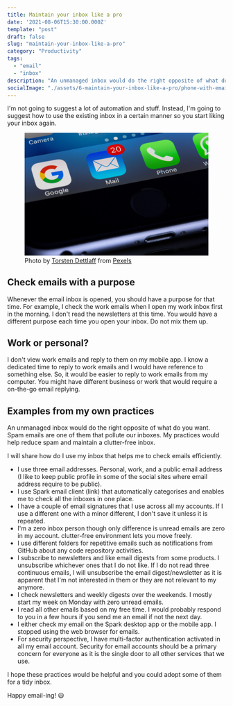 ```yaml
---
title: Maintain your inbox like a pro
date: '2021-08-06T15:30:00.000Z'
template: "post"
draft: false
slug: "maintain-your-inbox-like-a-pro"
category: "Productivity"
tags:
  - "email"
  - "inbox"
description: "An unmanaged inbox would do the right opposite of what do you want. Checkout the examples from my practices that help me keep my inbox tidy and use it efficiently."
socialImage: "./assets/6-maintain-your-inbox-like-a-pro/phone-with-email-app.jpg"
---
```


I'm not going to suggest a lot of automation and stuff. Instead, I'm going to suggest how to use the existing inbox in a certain manner so you start liking your inbox again.

<figure class="image">
  <img src="./assets/6-maintain-your-inbox-like-a-pro/phone-with-email-app.jpg" alt="Image of phone with Email app icon">
  <figcaption>Photo by <a href="https://www.pexels.com/@tdcat?utm_content=attributionCopyText&utm_medium=referral&utm_source=pexels">Torsten Dettlaff</a> from <a href="https://www.pexels.com/photo/black-and-gray-digital-device-193003/?utm_content=attributionCopyText&utm_medium=referral&utm_source=pexels">Pexels</a></figcaption>
</figure>

## Check emails with a purpose

Whenever the email inbox is opened, you should have a purpose for that time. For example, I check the work emails when I open my work inbox first in the morning. I don't read the newsletters at this time. You would have a different purpose each time you open your inbox. Do not mix them up.

## Work or personal?

I don't view work emails and reply to them on my mobile app. I know a dedicated time to reply to work emails and I would have reference to something else. So, it would be easier to reply to work emails from my computer. You might have different business or work that would require a on-the-go email replying.

## Examples from my own practices

An unmanaged inbox would do the right opposite of what do you want. Spam emails are one of them that pollute our inboxes. My practices would help reduce spam and maintain a clutter-free inbox.

I will share how do I use my inbox that helps me to check emails efficiently.

- I use three email addresses. Personal, work, and a public email address (I like to keep public profile in some of the social sites where email address require to be public).
- I use Spark email client (link) that automatically categorises and enables me to check all the inboxes in one place.
- I have a couple of email signatures that I use across all my accounts. If I use a different one with a minor different, I don't save it unless it is repeated.
- I'm a zero inbox person though only difference is unread emails are zero in my account. clutter-free environment lets you move freely.
- I use different folders for repetitive emails such as notifications from GitHub about any code repository activities.
- I subscribe to newsletters and like email digests from some products. I unsubscribe whichever ones that I do not like. If I do not read three continuous emails, I will unsubscribe the email digest/newsletter as it is apparent that I'm not interested in them or they are not relevant to my anymore.
- I check newsletters and weekly digests over the weekends. I mostly start my week on Monday with zero unread emails.
- I read all other emails based on my free time. I would probably respond to you in a few hours if you send me an email if not the next day.
- I either check my email on the Spark desktop app or the mobile app. I stopped using the web browser for emails.
- For security perspective, I have multi-factor authentication activated in all my email account. Security for email accounts should be a primary concern for everyone as it is the single door to all other services that we use.

I hope these practices would be helpful and you could adopt some of them for a tidy inbox.

Happy email-ing! 😃
